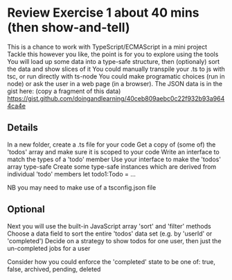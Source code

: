 Review Exercise 1 about 40 mins (then show-and-tell)
=================
This is a chance to work with TypeScript/ECMAScript in a mini project
Tackle this however you like, the point is for you to explore using the tools
You will load up some data into a type-safe structure, then (optionaly) sort the data and show slices of it
You could manually transpile your .ts to js with tsc, or run directly with ts-node
You could make programatic choices (run in node) or ask the user in a web page (in a browser).
The JSON data is in the gist here: (copy a fragment of this data)
  https://gist.github.com/doingandlearning/40ceb809aebc0c22f932b93a9644ca4e

Details
-------
In a new folder, create a .ts file for your code
Get a copy of (some of) the 'todos' array and make sure it is scoped to your code
Write an interface to match the types of a 'todo' member
Use your interface to make the 'todos' array type-safe
Create some type-safe instances which are derived from individual 'todo' members
	let todo1:Todo = ...

NB you may need to make use of a tsconfig.json file

Optional
--------
Next you will use the built-in JavaScript array 'sort' and 'filter' methods
Choose a data field to sort the entire 'todos' data set (e.g. by 'userId' or 'completed')
Decide on a strategy to show todos for one user, then just the un-completed jobs for a user

Consider how you could enforce the 'completed' state to be one of:
  true, false, archived, pending, deleted 

